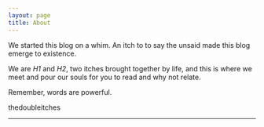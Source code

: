 ```yaml
---
layout: page
title: About
---
```

We started this blog on a whim. An itch to to say the unsaid made this blog emerge to existence.

We are _H1_ and _H2_, two itches brought together by life, and this is where we meet and pour our souls for you to read and why not relate.

Remember, words are powerful.

thedoubleitches

***
